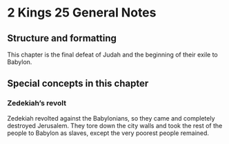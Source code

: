 # 2 Kings 25 General Notes
## Structure and formatting

This chapter is the final defeat of Judah and the beginning of their exile to Babylon.

## Special concepts in this chapter

### Zedekiah’s revolt
Zedekiah revolted against the Babylonians, so they came and completely destroyed Jerusalem. They tore down the city walls and took the rest of the people to Babylon as slaves, except the very poorest people remained.